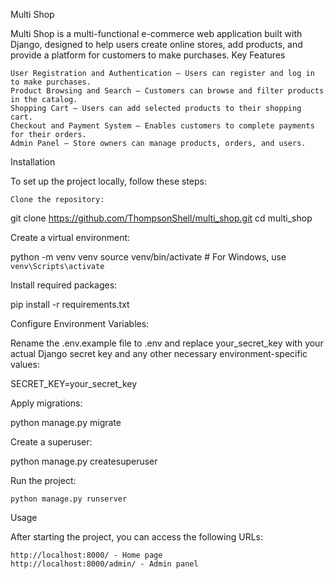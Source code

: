 Multi Shop

Multi Shop is a multi-functional e-commerce web application built with Django, designed to help users create online stores, add products, and provide a platform for customers to make purchases.
Key Features

    User Registration and Authentication — Users can register and log in to make purchases.
    Product Browsing and Search — Customers can browse and filter products in the catalog.
    Shopping Cart — Users can add selected products to their shopping cart.
    Checkout and Payment System — Enables customers to complete payments for their orders.
    Admin Panel — Store owners can manage products, orders, and users.

Installation

To set up the project locally, follow these steps:

    Clone the repository:

git clone https://github.com/ThompsonShell/multi_shop.git
cd multi_shop

Create a virtual environment:

python -m venv venv
source venv/bin/activate  # For Windows, use `venv\Scripts\activate`

Install required packages:

pip install -r requirements.txt

Configure Environment Variables:

Rename the .env.example file to .env and replace your_secret_key with your actual Django secret key and any other necessary environment-specific values:

SECRET_KEY=your_secret_key

Apply migrations:

python manage.py migrate

Create a superuser:

python manage.py createsuperuser

Run the project:

    python manage.py runserver

Usage

After starting the project, you can access the following URLs:

    http://localhost:8000/ - Home page
    http://localhost:8000/admin/ - Admin panel